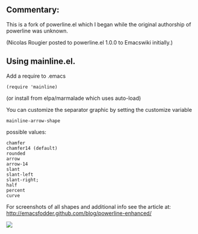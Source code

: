 ## Commentary:

This is a fork of powerline.el which I began while the original
authorship of powerline was unknown. 

(Nicolas Rougier posted to powerline.el 1.0.0 to Emacswiki initially.)

## Using mainline.el.

Add a require to .emacs 

    (require 'mainline) 

(or install from elpa/marmalade which uses auto-load)

You can customize the separator graphic by setting the customize variable

    mainline-arrow-shape

possible values:

    chamfer
    chamfer14 (default)
    rounded
    arrow
    arrow-14
    slant
    slant-left
    slant-right;
    half
    percent
    curve

For screenshots of all shapes and additional info see the article at:
http://emacsfodder.github.com/blog/powerline-enhanced/

![](https://raw.github.com/jasonm23/emacs-mainline/master/emacs-mainline.png)
